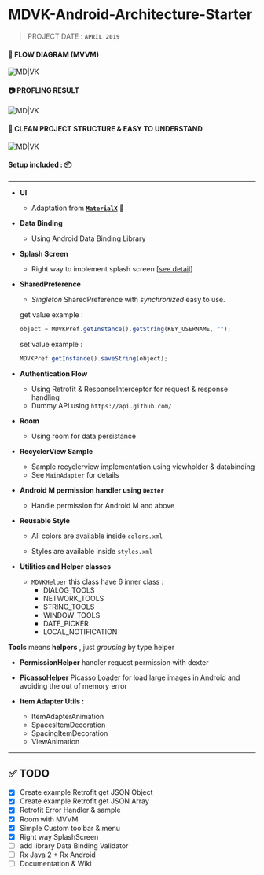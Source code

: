 
# MDVK-Android-Architecture-Starter 
> PROJECT DATE			:		 **`APRIL 2019`**



#### 💼 FLOW DIAGRAM (MVVM)

![MD|VK](https://raw.githubusercontent.com/abehbatre/MDVK-Arch-Starter/master/architecture.png)

  

#### 📷 PROFLING RESULT

![MD|VK](https://raw.githubusercontent.com/abehbatre/MDVK-Arch-Starter/master/profiling_test.png)

  

#### 💎 CLEAN PROJECT STRUCTURE & EASY TO UNDERSTAND

![MD|VK](https://raw.githubusercontent.com/abehbatre/MDVK-Arch-Starter/master/project_architecture.png)


#### Setup included : 📦
---

-  **UI**

    - Adaptation from <u>**`MaterialX`**</u> 🍺

-  **Data Binding**

    - Using Android Data Binding Library

-  **Splash Screen**

    - Right way to implement splash screen [[see detail](https://www.bignerdranch.com/blog/splash-screens-the-right-way/)]

-  **SharedPreference**

    -  *Singleton* SharedPreference with *synchronized* easy to use.
    
    get value example :
    ```javascript
    object = MDVKPref.getInstance().getString(KEY_USERNAME, "");
    ```

    set value example :
    ```javascript
    MDVKPref.getInstance().saveString(object);
    ```

-  **Authentication Flow**

    - Using Retrofit & ResponseInterceptor for request & response handling
    - Dummy API using `https://api.github.com/`

-  **Room**
    - Using room for data persistance

-  **RecyclerView Sample**
      - Sample recyclerview implementation using viewholder & databinding
    - See `MainAdapter` for details

-  **Android M permission handler using `Dexter`**

    - Handle permission for Android M and above

-  **Reusable Style**

    - All colors are available inside `colors.xml`

    - Styles are available inside `styles.xml`

-  **Utilities and Helper classes**

    -  `MDVKHelper` this class have 6 inner class :
        -  DIALOG_TOOLS
        -  NETWORK_TOOLS
        -  STRING_TOOLS
        -  WINDOW_TOOLS
        -  DATE_PICKER
        -  LOCAL_NOTIFICATION
        
 **Tools** means **helpers** , just *grouping* by type helper

  -  **PermissionHelper**
  handler request permission with dexter
  
  -  **PicassoHelper**
  Picasso Loader for load large images in Android and avoiding the out of memory error
  
  -  **Item Adapter Utils :**
      - ItemAdapterAnimation
      - SpacesItemDecoration
      - SpacingItemDecoration
      - ViewAnimation

---

## ✅ TODO
- [x] Create example Retrofit get JSON Object
- [x] Create example Retrofit get JSON Array
- [x] Retrofit Error Handler & sample
- [x] Room with MVVM
- [x] Simple Custom toolbar & menu
- [x] Right way SplashScreen
- [ ] add library Data Binding Validator
- [ ] Rx Java 2 + Rx Android
- [ ] Documentation & Wiki
